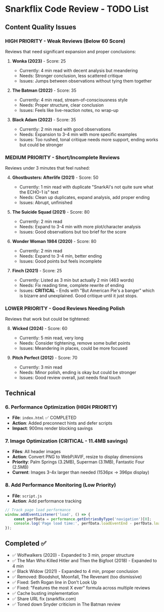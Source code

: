 # Snarkflix Code Review - TODO List

## Content Quality Issues

### HIGH PRIORITY - Weak Reviews (Below 60 Score)
Reviews that need significant expansion and proper conclusions:

1. **Wonka (2023)** - Score: 25
   - Currently: 4 min read with decent analysis but meandering
   - Needs: Stronger conclusion, less scattered critique
   - Issues: Jumps between observations without tying them together

2. **The Batman (2022)** - Score: 35
   - Currently: 4 min read, stream-of-consciousness style
   - Needs: Proper structure, clear conclusion
   - Issues: Feels like live-reaction notes, no wrap-up

3. **Black Adam (2022)** - Score: 35
   - Currently: 2 min read with good observations
   - Needs: Expansion to 3-4 min with more specific examples
   - Issues: Too rushed, tonal critique needs more support, ending works but could be stronger

### MEDIUM PRIORITY - Short/Incomplete Reviews
Reviews under 3 minutes that feel rushed:

4. **Ghostbusters: Afterlife (2021)** - Score: 50
   - Currently: 1 min read with duplicate "SnarkAI's not quite sure what the ECHO-1 is" text
   - Needs: Clean up duplicates, expand analysis, add proper ending
   - Issues: Abrupt, unfinished

5. **The Suicide Squad (2021)** - Score: 80
   - Currently: 2 min read
   - Needs: Expand to 3-4 min with more plot/character analysis
   - Issues: Good observations but too brief for the score

6. **Wonder Woman 1984 (2020)** - Score: 80
   - Currently: 2 min read
   - Needs: Expand to 3-4 min, better ending
   - Issues: Good points but feels incomplete

7. **Finch (2021)** - Score: 25
   - Currently: Listed as 3 min but actually 2 min (463 words)
   - Needs: Fix reading time, complete rewrite of ending
   - Issues: **CRITICAL** - Ends with "But American Pie's a banger" which is bizarre and unexplained. Good critique until it just stops.

### LOWER PRIORITY - Good Reviews Needing Polish
Reviews that work but could be tightened:

8. **Wicked (2024)** - Score: 60
   - Currently: 5 min read, very long
   - Needs: Consider tightening, remove some bullet points
   - Issues: Meandering in places, could be more focused

9. **Pitch Perfect (2012)** - Score: 70
   - Currently: 3 min read
   - Needs: Minor polish, ending is okay but could be stronger
   - Issues: Good review overall, just needs final touch

## Technical

### 6. Performance Optimization (HIGH PRIORITY)
- **File**: `index.html` ✅ COMPLETED
- **Action**: Added preconnect hints and defer scripts
- **Impact**: 900ms render blocking savings

### 7. Image Optimization (CRITICAL - 11.4MB savings)
- **Files**: All header images
- **Action**: Convert PNG to WebP/AVIF, resize to display dimensions
- **Priority**: Palm Springs (3.2MB), Superman (3.1MB), Fantastic Four (2.5MB)
- **Current**: Images 3-4x larger than needed (1536px → 396px display)

### 8. Add Performance Monitoring (Low Priority)
- **File**: `script.js`
- **Action**: Add performance tracking
```javascript
// Track page load performance
window.addEventListener('load', () => {
    const perfData = performance.getEntriesByType('navigation')[0];
    console.log('Page load time:', perfData.loadEventEnd - perfData.loadEventStart);
});
```

## Completed ✅
- ✅ Wolfwalkers (2020) - Expanded to 3 min, proper structure
- ✅ The Man Who Killed Hitler and Then the Bigfoot (2018) - Expanded to 4 min
- ✅ Black Widow (2021) - Expanded to 4 min, proper conclusion
- ✅ Removed: Bloodshot, Moonfall, The Revenant (too dismissive)
- ✅ Fixed: Seth Rogan line in Don't Look Up
- ✅ Fixed: "Features the most X ever" formula across multiple reviews
- ✅ Cache busting implementation
- ✅ Share URL fix (snarkflix.com)
- ✅ Toned down Snyder criticism in The Batman review
